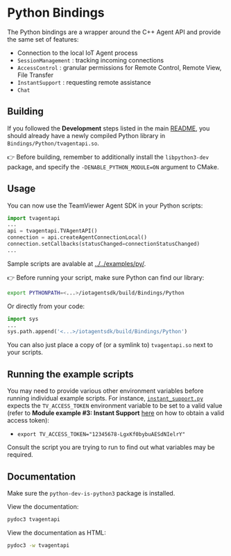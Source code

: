 # Python Bindings

The Python bindings are a wrapper around the C++ Agent API and provide the same set of features:

- Connection to the local IoT Agent process
- `SessionManagement` : tracking incoming connections
- `AccessControl` : granular permissions for Remote Control, Remote View, File Transfer
- `InstantSupport` : requesting remote assistance
- `Chat`

## Building

If you followed the **Development** steps listed in the main [README](../../README.md), you should already have a newly compiled Python library in `Bindings/Python/tvagentapi.so`.

👉 Before building, remember to additionally install the `libpython3-dev` package, and specify the `-DENABLE_PYTHON_MODULE=ON` argument to CMake.

## Usage

You can now use the TeamViewer Agent SDK in your Python scripts:

```Python
import tvagentapi
...
api = tvagentapi.TVAgentAPI()
connection = api.createAgentConnectionLocal()
connection.setCallbacks(statusChanged=connectionStatusChanged)
...
```

Sample scripts are avalable at [../../examples/py/](../../examples/py/).

👉 Before running your script, make sure Python can find our library:

```bash
export PYTHONPATH=<...>/iotagentsdk/build/Bindings/Python
```

Or directly from your code:

```Python
import sys
...
sys.path.append('<...>/iotagentsdk/build/Bindings/Python')
```

You can also just place a copy of (or a symlink to) `tvagentapi.so` next to your scripts.

## Running the example scripts

You may need to provide various other environment variables before running individual example scripts. For instance, [`instant_support.py`](../../examples/py/instant_support.py) expects the `TV_ACCESS_TOKEN` environment variable to be set to a valid value (refer to **Module example #3: Instant Support** [here](../../examples/py/) on how to obtain a valid access token):

* `export TV_ACCESS_TOKEN="12345678-LgxKf0bybuAESdNIelrY"`

Consult the script you are trying to run to find out what variables may be required.

## Documentation

Make sure the `python-dev-is-python3` package is installed.

View the documentation:

```bash
pydoc3 tvagentapi
```

View the documentation as HTML:

```bash
pydoc3 -w tvagentapi
```

